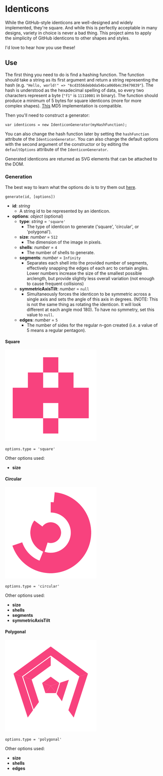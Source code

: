 # Identicons

While the GitHub-style identicons are well-designed and widely implemented, they're square. And while this is perfectly acceptable in many designs, variety in choice is never a bad thing. This project aims to apply the simplicity of GitHub identicons to other shapes and styles.

I'd love to hear how you use these!

## Use

The first thing you need to do is find a hashing function. The function should take a string as its first argument and return a string representing the hash (e.g. `"Hello, world!" => "6cd3556deb0da54bca060b4c39479839"`). The hash is understood as the hexadecimal spelling of data, so every two characters represent a byte (`"f1"` is `11110001` in binary). The function should produce a minimum of 5 bytes for square identicons (more for more complex shapes). [This](https://github.com/Zunawe/md5-js) MD5 implementation is compatible.

Then you'll need to construct a generator:

```
var identicons = new IdenticonGenerator(myHashFunction);
```

You can also change the hash function later by setting the `hashFunction` attribute of the `IdenticonGenerator`. You can also change the default options with the second argument of the constructor or by editing the `defaultOptions` attribute of the `IdenticonGenerator`.

Generated identicons are returned as SVG elements that can be attached to the DOM.

### Generation

The best way to learn what the options do is to try them out [here](https://zunawe.github.io/identicons/).

```
generate(id, [options])
```

* **id**: *string*
  * A string id to be represented by an identicon.
* **options**: *object* (optional)
  * **type**: *string* = `'square'`
    * The type of identicon to generate ('square', 'circular', or 'polygonal').
  * **size**: *number* = `512`
    * The dimension of the image in pixels.
  * **shells**: *number* = `4`
    * The number of shells to generate.
  * **segments**: *number* = `Infinity`
    * Separates each shell into the provided number of segments, effectively snapping the edges of each arc to certain angles. Lower numbers increase the size of the smallest possible arclength, but provide slightly less overall variation (not enough to cause frequent collisions)
  * **symmetricAxisTilt**: *number* = `null`
    * Simultaneously forces the identicon to be symmetric across a single axis and sets the angle of this axis in degrees. (NOTE: This is not the same thing as rotating the identicon. It will look different at each angle mod 180). To have no symmetry, set this value to `null`.
  * **edges**: *number* = `5`
    * The number of sides for the regular n-gon created (i.e. a value of 5 means a regular pentagon).

#### Square

![Square Identicon Example](examples/boxy.png)

```
options.type = 'square'
```

Other options used:
* **size**

#### Circular

![Circular Identicon Example](examples/curvy.png)

```
options.type = 'circular'
```

Other options used:
* **size**
* **shells**
* **segments**
* **symmetricAxisTilt**


#### Polygonal

![Polygonal Identicon Example](examples/poly.png)

```
options.type = 'polygonal'
```

Other options used:
* **size**
* **shells**
* **edges**
